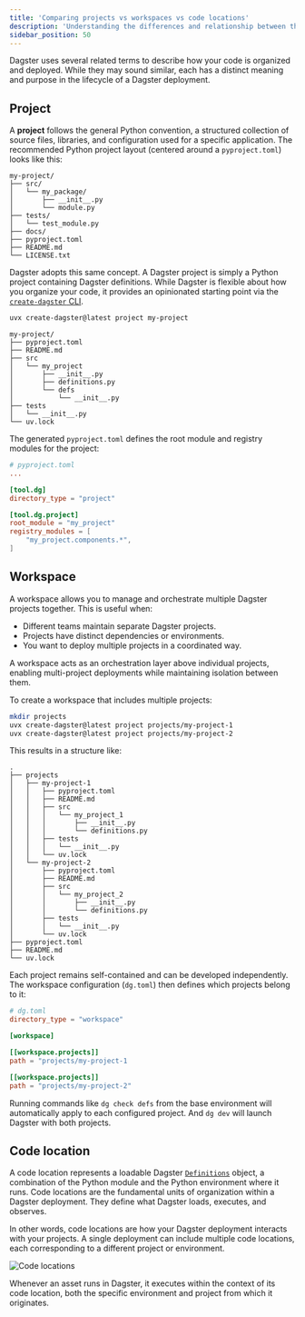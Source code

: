 ```yaml
---
title: 'Comparing projects vs workspaces vs code locations'
description: 'Understanding the differences and relationship between the projects, workspaces and code locations'
sidebar_position: 50
---
```


Dagster uses several related terms to describe how your code is organized and deployed. While they may sound similar, each has a distinct meaning and purpose in the lifecycle of a Dagster deployment.

## Project

A **project** follows the general Python convention, a structured collection of source files, libraries, and configuration used for a specific application. The recommended Python project layout (centered around a `pyproject.toml`) looks like this:

```
my-project/
├── src/
│   └── my_package/
│       ├── __init__.py
│       └── module.py
├── tests/
│   └── test_module.py
├── docs/
├── pyproject.toml
├── README.md
└── LICENSE.txt
```

Dagster adopts this same concept. A Dagster project is simply a Python project containing Dagster definitions. While Dagster is flexible about how you organize your code, it provides an opinionated starting point via the [`create-dagster` CLI](/api/clis/create-dagster).

```bash
uvx create-dagster@latest project my-project
```

```
my-project/
├── pyproject.toml
├── README.md
├── src
│   └── my_project
│       ├── __init__.py
│       ├── definitions.py
│       └── defs
│           └── __init__.py
├── tests
│   └── __init__.py
└── uv.lock
```

The generated `pyproject.toml` defines the root module and registry modules for the project:

```toml
# pyproject.toml
...

[tool.dg]
directory_type = "project"

[tool.dg.project]
root_module = "my_project"
registry_modules = [
    "my_project.components.*",
]
```

## Workspace

A workspace allows you to manage and orchestrate multiple Dagster projects together. This is useful when:

- Different teams maintain separate Dagster projects.
- Projects have distinct dependencies or environments.
- You want to deploy multiple projects in a coordinated way.

A workspace acts as an orchestration layer above individual projects, enabling multi-project deployments while maintaining isolation between them.

To create a workspace that includes multiple projects:

```bash
mkdir projects
uvx create-dagster@latest project projects/my-project-1
uvx create-dagster@latest project projects/my-project-2
```

This results in a structure like:

```
.
├── projects
│   ├── my-project-1
│   │   ├── pyproject.toml
│   │   ├── README.md
│   │   ├── src
│   │   │   └── my_project_1
│   │   │       ├── __init__.py
│   │   │       └── definitions.py
│   │   ├── tests
│   │   │   └── __init__.py
│   │   └── uv.lock
│   └── my-project-2
│       ├── pyproject.toml
│       ├── README.md
│       ├── src
│       │   └── my_project_2
│       │       ├── __init__.py
│       │       └── definitions.py
│       ├── tests
│       │   └── __init__.py
│       └── uv.lock
├── pyproject.toml
├── README.md
└── uv.lock
```

Each project remains self-contained and can be developed independently. The workspace configuration (`dg.toml`) then defines which projects belong to it:

```toml
# dg.toml
directory_type = "workspace"

[workspace]

[[workspace.projects]]
path = "projects/my-project-1

[[workspace.projects]]
path = "projects/my-project-2"
```

Running commands like `dg check defs` from the base environment will automatically apply to each configured project. And `dg dev` will launch Dagster with both projects.

## Code location

A code location represents a loadable Dagster [`Definitions`](/api/dagster/definitions#dagster.Definitions) object, a combination of the Python module and the Python environment where it runs. Code locations are the fundamental units of organization within a Dagster deployment. They define what Dagster loads, executes, and observes.

In other words, code locations are how your Dagster deployment interacts with your projects. A single deployment can include multiple code locations, each corresponding to a different project or environment.

![Code locations](/images/guides/deploy/code-locations/code-locations.png)

Whenever an asset runs in Dagster, it executes within the context of its code location, both the specific environment and project from which it originates.
